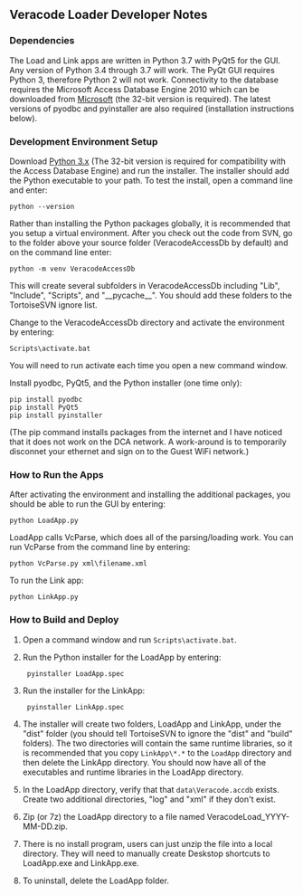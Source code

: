 ## Veracode Loader Developer Notes
### Dependencies

The Load and Link apps are written in Python 3.7 with PyQt5 for the GUI. Any version of Python 3.4 through 3.7 will work. The PyQt GUI requires Python 3, therefore Python 2 will not work. Connectivity to the database requires the Microsoft Access Database Engine 2010 which can be downloaded from [Microsoft](https://www.microsoft.com/en-us/download/details.aspx?id=13255) (the 32-bit version is required). The latest versions of pyodbc and pyinstaller are also required (installation instructions below).

### Development Environment Setup

Download [Python 3.x](https://www.python.org/downloads/windows/) (The 32-bit version is required for compatibility with the Access Database Engine) and run the installer. The installer should add the Python executable to your path. To test the install, open a command line and enter:

    python --version

Rather than installing the Python packages globally, it is recommended that you setup a virtual environment. After you check out the code from SVN, go to the folder above your source folder (VeracodeAccessDb by default) and on the command line enter:

    python -m venv VeracodeAccessDb

This will create several subfolders in VeracodeAccessDb including "Lib", "Include", "Scripts", and "\_\_pycache\_\_". You should add these folders to the TortoiseSVN ignore list.

Change to the VeracodeAccessDb directory and activate the environment by entering:

    Scripts\activate.bat

You will need to run activate each time you open a new command window.

Install pyodbc, PyQt5, and the Python installer (one time only):

    pip install pyodbc
    pip install PyQt5
    pip install pyinstaller

(The pip command installs packages from the internet and I have noticed that it does not work on the DCA network. A work-around is to temporarily disconnet your ethernet and sign on to the Guest WiFi network.)

### How to Run the Apps

After activating the environment and installing the additional packages, you should be able to run the GUI by entering:

    python LoadApp.py

LoadApp calls VcParse, which does all of the parsing/loading work. You can run VcParse from the command line by entering:

    python VcParse.py xml\filename.xml

To run the Link app:

    python LinkApp.py

### How to Build and Deploy  

1. Open a command window and run ```Scripts\activate.bat```.

1. Run the Python installer for the LoadApp by entering:
   
		pyinstaller LoadApp.spec

1. Run the installer for the LinkApp:
   
		pyinstaller LinkApp.spec
  

1. The installer will create two folders, LoadApp and LinkApp, under the "dist" folder (you should tell TortoiseSVN to ignore the "dist" and "build" folders). The two directories will contain the same runtime libraries, so it is recommended that you copy ```LinkApp\*.*``` to the ```LoadApp``` directory and then delete the LinkApp directory. You should now have all of the executables and runtime libraries in the LoadApp directory.

1. In the LoadApp directory, verify that that ```data\Veracode.accdb``` exists. Create two additional directories, "log" and "xml" if they don't exist. 

1. Zip (or 7z) the LoadApp directory to a file named VeracodeLoad_YYYY-MM-DD.zip.

1. There is no install program, users can just unzip the file into a local directory. They will need to manually create Deskstop shortcuts to LoadApp.exe and LinkApp.exe.

1. To uninstall, delete the LoadApp folder.